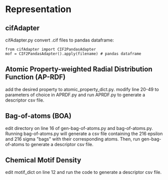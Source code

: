 # Representation
## cifAdapter
cifAdapter.py convert .cif files to pandas dataframe:
```
from cifAdapter import CIF2PandasAdapter
mof = CIF2PandasAdapter().apply(filename) # pandas dataframe
```

## Atomic Property-weighted Radial Distribution Function (AP-RDF)
add the desired property to atomic_property_dict.py. modify line 20-49 to parameters of choice in APRDF.py and run APRDF.py to generate a descriptor csv file.

## Bag-of-atoms (BOA)
edit directory on line 16 of gen-bag-of-atoms.py and bag-of-atoms.py. Running bag-of-atoms.py will generate a csv file containing the 216 epsilon and 216 sigma "bags" with their corresponding atoms. Then, run gen-bag-of-atoms to generate a descriptor csv file.

## Chemical Motif Density
edit motif_dict on line 12 and run the code to generate a descriptor csv file.

